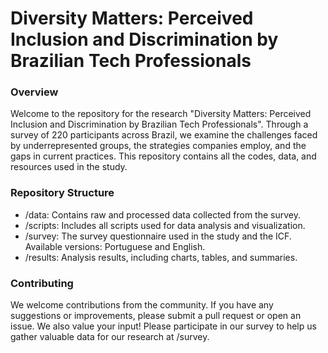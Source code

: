 # Diversity Matters: Perceived Inclusion and Discrimination by Brazilian Tech Professionals

### Overview

Welcome to the repository for the research "Diversity Matters: Perceived Inclusion and Discrimination by Brazilian Tech Professionals". Through a survey of 220 participants across Brazil, we examine the challenges faced by underrepresented groups, the strategies companies employ, and the gaps in current practices. This repository contains all the codes, data, and resources used in the study.

### Repository Structure

- /data: Contains raw and processed data collected from the survey.
- /scripts: Includes all scripts used for data analysis and visualization.
- /survey: The survey questionnaire used in the study and the ICF. Available versions: Portuguese and English.
- /results: Analysis results, including charts, tables, and summaries.

### Contributing

We welcome contributions from the community. If you have any suggestions or improvements, please submit a pull request or open an issue. We also value your input! Please participate in our survey to help us gather valuable data for our research at /survey.
